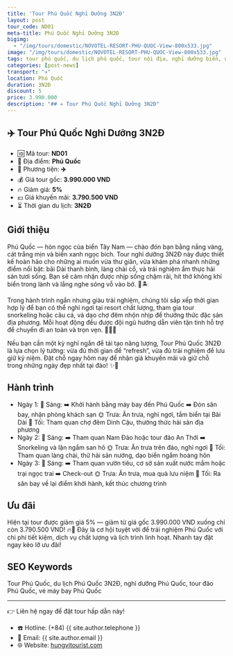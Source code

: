 ```yaml
---
title: 'Tour Phú Quốc Nghỉ Dưỡng 3N2Đ'
layout: post
tour_code: ND01
meta-title: Phú Quốc Nghỉ Dưỡng 3N2Đ
bigimg:
  - "/img/tours/domestic/NOVOTEL-RESORT-PHU-QUOC-View-800x533.jpg"
image: "/img/tours/domestic/NOVOTEL-RESORT-PHU-QUOC-View-800x533.jpg"
tags: tour phú quốc, du lịch phú quốc, tour nội địa, nghỉ dưỡng biển, đảo ngọc, tour biển việt nam
categories: [post-news]
transport: "✈️"
location: Phú Quốc
duration: 3N2Đ
discount: 5
price: 3.990.000
description: "## ✈️ Tour Phú Quốc Nghỉ Dưỡng 3N2Đ"
---
```


## ✈️ Tour Phú Quốc Nghỉ Dưỡng 3N2Đ 

- 🆔 Mã tour: **ND01**
- 📍 Địa điểm: **Phú Quốc**
- 🚗 Phương tiện: **✈️**
- 💰 Giá tour gốc: **3.990.000 VND**
- 🔥 Giảm giá: **5%**
- 💵 Giá khuyến mãi: **3.790.500 VND**
- ⏳ Thời gian du lịch: **3N2Đ**

## Giới thiệu
Phú Quốc — hòn ngọc của biển Tây Nam — chào đón bạn bằng nắng vàng, cát trắng mịn và biển xanh ngọc bích. Tour nghỉ dưỡng 3N2Đ này được thiết kế hoàn hảo cho những ai muốn vừa thư giãn, vừa khám phá nhanh những điểm nổi bật: bãi Dài thanh bình, làng chài cổ, và trải nghiệm ẩm thực hải sản tươi sống. Bạn sẽ cảm nhận được nhịp sống chậm rãi, hít thở không khí biển trong lành và lắng nghe sóng vỗ vào bờ. 🌊🏝️

Trong hành trình ngắn nhưng giàu trải nghiệm, chúng tôi sắp xếp thời gian hợp lý để bạn có thể nghỉ ngơi tại resort chất lượng, tham gia tour snorkeling hoặc câu cá, và dạo chợ đêm nhộn nhịp để thưởng thức đặc sản địa phương. Mỗi hoạt động đều được đội ngũ hướng dẫn viên tận tình hỗ trợ để chuyến đi an toàn và trọn vẹn. 🧑‍✈️🍤

Nếu bạn cần một kỳ nghỉ ngắn để tái tạo năng lượng, Tour Phú Quốc 3N2Đ là lựa chọn lý tưởng: vừa đủ thời gian để “refresh”, vừa đủ trải nghiệm để lưu giữ kỷ niệm. Đặt chỗ ngay hôm nay để nhận giá khuyến mãi và giữ chỗ trong những ngày đẹp nhất tại đảo! ✨📲

## Hành trình
- Ngày 1:
  🌅 Sáng: ➡️ Khởi hành bằng máy bay đến Phú Quốc ➡️ Đón sân bay, nhận phòng khách sạn
  🌞 Trưa: Ăn trưa, nghỉ ngơi, tắm biển tại Bãi Dài
  🌙 Tối: Tham quan chợ đêm Dinh Cậu, thưởng thức hải sản địa phương
- Ngày 2:
  🌅 Sáng: ➡️ Tham quan Nam Đảo hoặc tour đảo An Thới ➡️ Snorkeling và lặn ngắm san hô
  🌞 Trưa: Ăn trưa trên đảo, nghỉ ngơi
  🌙 Tối: Tham quan làng chài, thử hải sản nướng, dạo biển ngắm hoàng hôn
- Ngày 3:
  🌅 Sáng: ➡️ Tham quan vườn tiêu, cơ sở sản xuất nước mắm hoặc trại ngọc trai ➡️ Check-out
  🌞 Trưa: Ăn trưa, mua quà lưu niệm
  🌙 Tối: Ra sân bay về lại điểm khởi hành, kết thúc chương trình

## Ưu đãi
Hiện tại tour được giảm giá 5% — giảm từ giá gốc 3.990.000 VND xuống chỉ còn 3.790.500 VND! 🔥💸 Đây là cơ hội tuyệt vời để trải nghiệm Phú Quốc với chi phí tiết kiệm, dịch vụ chất lượng và lịch trình linh hoạt. Nhanh tay đặt ngay kẻo lỡ ưu đãi!

## SEO Keywords
Tour Phú Quốc, du lịch Phú Quốc 3N2Đ, nghỉ dưỡng Phú Quốc, tour đảo Phú Quốc, vé máy bay Phú Quốc

---

👉 Liên hệ ngay để đặt tour hấp dẫn này!

- ☎️ Hotline: (+84) {{ site.author.telephone }}
- 📧 Email: {{ site.author.email }}
- 🌐 Website: [hungvitourist.com](https://hungvitourist.com)

